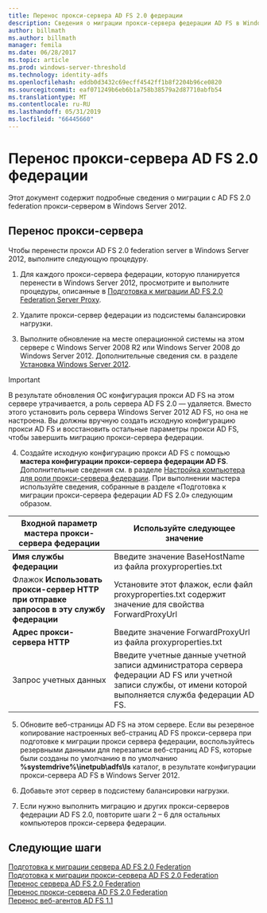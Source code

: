 ```yaml
---
title: Перенос прокси-сервера AD FS 2.0 федерации
description: Сведения о миграции прокси-сервера федерации AD FS в Windows Server 2012.
author: billmath
ms.author: billmath
manager: femila
ms.date: 06/28/2017
ms.topic: article
ms.prod: windows-server-threshold
ms.technology: identity-adfs
ms.openlocfilehash: eddb0d3432c69ecff4542ff1b8f2204b96ce0820
ms.sourcegitcommit: eaf071249b6eb6b1a758b38579a2d87710abfb54
ms.translationtype: MT
ms.contentlocale: ru-RU
ms.lasthandoff: 05/31/2019
ms.locfileid: "66445660"
---
```

# <a name="migrate-the-ad-fs-20-federation-server-proxy"></a>Перенос прокси-сервера AD FS 2.0 федерации
Этот документ содержит подробные сведения о миграции с AD FS 2.0 federation прокси-сервером в Windows Server 2012.

## <a name="migrate-the-proxy"></a>Перенос прокси-сервера

Чтобы перенести прокси AD FS 2.0 federation server в Windows Server 2012, выполните следующую процедуру.  
  
1.  Для каждого прокси-сервера федерации, которую планируется перенести в Windows Server 2012, просмотрите и выполните процедуры, описанные в [Подготовка к миграции AD FS 2.0 Federation Server Proxy](prepare-to-migrate-ad-fs-fed-proxy.md).  
  
2.  Удалите прокси-сервер федерации из подсистемы балансировки нагрузки.  
  
3.  Выполните обновление на месте операционной системы на этом сервере с Windows Server 2008 R2 или Windows Server 2008 до Windows Server 2012. Дополнительные сведения см. в разделе [Установка Windows Server 2012](https://technet.microsoft.com/library/jj134246.aspx).  
  
> [!IMPORTANT]
>  В результате обновления ОС конфигурация прокси AD FS на этом сервере утрачивается, а роль сервера AD FS 2.0 — удаляется. Вместо этого установить роль сервера Windows Server 2012 AD FS, но она не настроена. Вы должны вручную создать исходную конфигурацию прокси AD FS и восстановить остальные параметры прокси AD FS, чтобы завершить миграцию прокси-сервера федерации.  
  
4. Создайте исходную конфигурацию прокси AD FS с помощью **мастера конфигурации прокси-сервера федерации AD FS**. Дополнительные сведения см. в разделе [Настройка компьютера для роли прокси-сервера федерации](configure-a-computer-for-the-federation-server-proxy-role.md). При выполнении мастера используйте сведения, собранные в разделе «Подготовка к миграции прокси-сервера федерации AD FS 2.0» следующим образом.  
  
 
|**Входной параметр мастера прокси-сервера федерации**|**Используйте следующее значение**|
|-----|-----|  
|**Имя службы федерации**|Введите значение BaseHostName из файла proxyproperties.txt|  
|Флажок **Использовать прокси-сервер HTTP при отправке запросов в эту службу федерации**|Установите этот флажок, если файл proxyproperties.txt содержит значение для свойства ForwardProxyUrl|  
|**Адрес прокси-сервера HTTP**|Введите значение ForwardProxyUrl из файла proxyproperties.txt|  
|Запрос учетных данных|Введите учетные данные учетной записи администратора сервера федерации AD FS или учетной записи службы, от имени которой выполняется служба федерации AD FS.|  
  
5. Обновите веб-страницы AD FS на этом сервере. Если вы резервное копирование настроенных веб-страниц AD FS прокси-сервера при подготовке к миграции прокси сервера федерации, воспользуйтесь резервными данными для перезаписи веб-страниц AD FS, которые были созданы по умолчанию в по умолчанию **%systemdrive%\inetpub\adfs\ls** каталог, в результате конфигурации прокси-сервера AD FS в Windows Server 2012.  
  
6. Добавьте этот сервер в подсистему балансировки нагрузки.  
  
7. Если нужно выполнить миграцию и других прокси-серверов федерации AD FS 2.0, повторите шаги 2 – 6 для остальных компьютеров прокси-сервера федерации.  
  
  
## <a name="next-steps"></a>Следующие шаги
 [Подготовка к миграции сервера AD FS 2.0 Federation](prepare-to-migrate-ad-fs-fed-server.md)   
 [Подготовка к миграции прокси-сервера AD FS 2.0 Federation](prepare-to-migrate-ad-fs-fed-proxy.md)   
 [Перенос сервера AD FS 2.0 Federation](migrate-the-ad-fs-fed-server.md)   
 [Перенос прокси-сервера AD FS 2.0 Federation](migrate-the-ad-fs-2-fed-server-proxy.md)   
 [Перенос веб-агентов AD FS 1.1](migrate-the-ad-fs-web-agent.md)